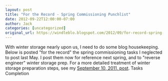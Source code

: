 ```yaml
---
layout: post
title: "For the Record - Spring Commissioning Punchlist"
date: 2012-09-22T12:00:00-07:00
author: Jack
categories: [uncategorized]
original_url: https://windleblo.blogspot.com/2012/09/for-record-spring-commissioning.html
---
```


With winter storage nearly upon us, I need to do some blog housekeeping. Below is posted "for the record" the spring commissioning tasks I neglected to post last May. I post them now for reference next spring, and to "reverse engineer" winter storage prep. For a more detailed treatment of winter storage preparation steps, see my [September 10, 2011, post](http://www.windleblo.com/2011/09/for-record-winter-storage-and-spring_10.html). Tasks                                                                               Completion
